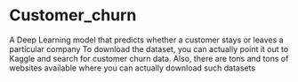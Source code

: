 # Customer_churn
A Deep Learning model that predicts whether a customer stays or leaves a particular company
To download the dataset, you can actually point it out to Kaggle and search for customer churn data. Also, there are tons and tons of websites available where you can actually download such datasets
